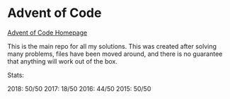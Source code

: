 # Advent of Code

[Advent of Code Homepage](https://adventofcode.com/)

This is the main repo for all my solutions. 
This was created after solving many problems, files have been moved around, and there is no guarantee that anything will work out of the box.

Stats:

2018: 50/50
2017: 18/50
2016: 44/50
2015: 50/50

